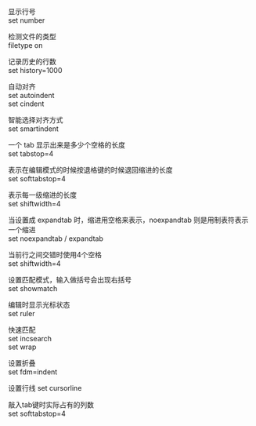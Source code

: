 显示行号  
set number

检测文件的类型  
filetype on

记录历史的行数  
set history=1000

自动对齐  
set autoindent       
set cindent

智能选择对齐方式                                                                 
set smartindent                                                                 

一个 tab 显示出来是多少个空格的长度  
set tabstop=4

表示在编辑模式的时候按退格键的时候退回缩进的长度  
set softtabstop=4

表示每一级缩进的长度  
set shiftwidth=4

当设置成 expandtab 时，缩进用空格来表示，noexpandtab 则是用制表符表示一个缩进  
set noexpandtab / expandtab

当前行之间交错时使用4个空格                                                          
set shiftwidth=4

设置匹配模式，输入做括号会出现右括号                                                
set showmatch

编辑时显示光标状态                                                               
set ruler

快速匹配  
set incsearch                                                                                        
set wrap

设置折叠  
set fdm=indent

设置行线
set cursorline

敲入tab键时实际占有的列数  
set softtabstop=4  

